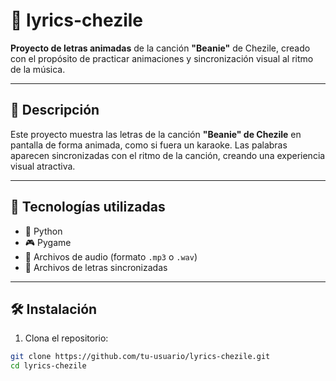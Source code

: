 # 🎵 lyrics-chezile

**Proyecto de letras animadas** de la canción **"Beanie"** de Chezile, creado con el propósito de practicar animaciones y sincronización visual al ritmo de la música.

---

## 📌 Descripción

Este proyecto muestra las letras de la canción **"Beanie" de Chezile** en pantalla de forma animada, como si fuera un karaoke. Las palabras aparecen sincronizadas con el ritmo de la canción, creando una experiencia visual atractiva.

---

## 🚀 Tecnologías utilizadas

- 🐍 Python
- 🎮 Pygame
- 🎵 Archivos de audio (formato `.mp3` o `.wav`)
- 📝 Archivos de letras sincronizadas

---

## 🛠️ Instalación

1. Clona el repositorio:

```bash
git clone https://github.com/tu-usuario/lyrics-chezile.git
cd lyrics-chezile
